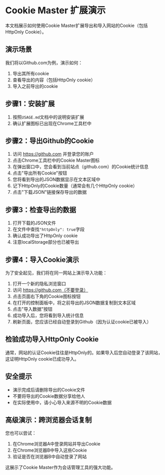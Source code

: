 # Cookie Master 扩展演示

本文档展示如何使用Cookie Master扩展导出和导入网站的Cookie（包括HttpOnly Cookie）。

## 演示场景

我们将以Github.com为例，演示如何：
1. 导出其所有cookie
2. 查看导出的内容（包括HttpOnly cookie）
3. 导入之前导出的cookie

## 步骤1：安装扩展

1. 按照`USAGE.md`文档中的说明安装扩展
2. 确认扩展图标已出现在Chrome工具栏中

## 步骤2：导出Github的Cookie

1. 访问 https://github.com 并登录您的账户
2. 点击Chrome工具栏中的Cookie Master图标
3. 在弹出窗口中，您会看到当前站点（github.com）的Cookie统计信息
4. 点击"导出所有Cookie"按钮
5. 您将看到导出的JSON数据显示在文本区域中
6. 记下HttpOnly的Cookie数量（通常会有几个HttpOnly cookie）
7. 点击"下载JSON"链接保存导出的数据

## 步骤3：检查导出的数据

1. 打开下载的JSON文件
2. 在文件中查找`"httpOnly": true`字段
3. 确认成功导出了HttpOnly cookie
4. 注意localStorage部分也已被导出

## 步骤4：导入Cookie演示

为了安全起见，我们将在同一网站上演示导入功能：

1. 打开一个新的隐私浏览窗口
2. 访问 https://github.com（不要登录）
3. 点击页面右下角的Cookie图标按钮
4. 在打开的控制面板中，将之前导出的JSON数据复制到文本区域
5. 点击"导入数据"按钮
6. 成功导入后，您将看到导入统计信息
7. 刷新页面，您应该已经自动登录到Github（因为认证cookie已被导入）

## 检验成功导入HttpOnly Cookie

通常，网站的认证Cookie往往是HttpOnly的。如果导入后您自动登录了该网站，这证明HttpOnly cookie已成功导入。

## 安全提示

* 演示完成后请删除导出的Cookie文件
* 不要将导出的Cookie数据分享给他人
* 在实际使用中，请小心导入来源不明的Cookie数据

## 高级演示：跨浏览器会话复制

您也可以尝试：

1. 在Chrome浏览器A中登录网站并导出Cookie
2. 在Chrome浏览器B中导入这些Cookie
3. 验证是否在浏览器B中自动登录了网站

这展示了Cookie Master作为会话管理工具的强大功能。 